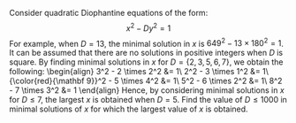 Consider quadratic Diophantine equations of the form:
$$x^2 - Dy^2 = 1$$
For example, when $D=13$, the minimal solution in $x$ is $649^2 - 13 \times 180^2 = 1$.
It can be assumed that there are no solutions in positive integers when $D$ is square.
By finding minimal solutions in $x$ for $D = \{2, 3, 5, 6, 7\}$, we obtain the following:
\begin{align}
3^2 - 2 \times 2^2 &= 1\\
2^2 - 3 \times 1^2 &= 1\\
{\color{red}{\mathbf 9}}^2 - 5 \times 4^2 &= 1\\
5^2 - 6 \times 2^2 &= 1\\
8^2 - 7 \times 3^2 &= 1
\end{align}
Hence, by considering minimal solutions in $x$ for $D \le 7$, the largest $x$ is obtained when $D=5$.
Find the value of $D \le 1000$ in minimal solutions of $x$ for which the largest value of $x$ is obtained.